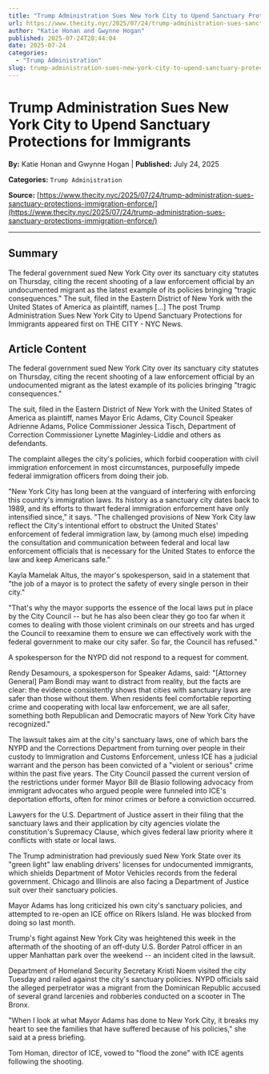 ```yaml
---
title: "Trump Administration Sues New York City to Upend Sanctuary Protections for Immigrants"
url: https://www.thecity.nyc/2025/07/24/trump-administration-sues-sanctuary-protections-immigration-enforce/
author: "Katie Honan and Gwynne Hogan"
published: 2025-07-24T20:44:04
date: 2025-07-24
categories:
  - "Trump Administration"
slug: trump-administration-sues-new-york-city-to-upend-sanctuary-protections-for-immigrants
---
```


# Trump Administration Sues New York City to Upend Sanctuary Protections for Immigrants

**By:** Katie Honan and Gwynne Hogan | **Published:** July 24, 2025

**Categories:** `Trump Administration`

**Source:** [https://www.thecity.nyc/2025/07/24/trump-administration-sues-sanctuary-protections-immigration-enforce/](https://www.thecity.nyc/2025/07/24/trump-administration-sues-sanctuary-protections-immigration-enforce/)

---

## Summary

The federal government sued New York City over its sanctuary city statutes on Thursday, citing the recent shooting of a law enforcement official by an undocumented migrant as the latest example of its policies bringing "tragic consequences."  The suit, filed in the Eastern District of New York with the United States of America as plaintiff, names [...]
The post Trump Administration Sues New York City to Upend Sanctuary Protections for Immigrants appeared first on THE CITY - NYC News.

## Article Content

The federal government sued New York City over its sanctuary city statutes on Thursday, citing the recent shooting of a law enforcement official by an undocumented migrant as the latest example of its policies bringing "tragic consequences."

The suit, filed in the Eastern District of New York with the United States of America as plaintiff, names Mayor Eric Adams, City Council Speaker Adrienne Adams, Police Commissioner Jessica Tisch, Department of Correction Commissioner Lynette Maginley-Liddie and others as defendants.

The complaint alleges the city's policies, which forbid cooperation with civil immigration enforcement in most circumstances, purposefully impede federal immigration officers from doing their job.

"New York City has long been at the vanguard of interfering with enforcing this country's immigration laws. Its history as a sanctuary city dates back to 1989, and its efforts to thwart federal immigration enforcement have only intensified since," it says. "The challenged provisions of New York City law reflect the City's intentional effort to obstruct the United States' enforcement of federal immigration law, by (among much else) impeding the consultation and communication between federal and local law enforcement officials that is necessary for the United States to enforce the law and keep Americans safe."

Kayla Mamelak Altus, the mayor's spokesperson, said in a statement that "the job of a mayor is to protect the safety of every single person in their city."

"That's why the mayor supports the essence of the local laws put in place by the City Council -- but he has also been clear they go too far when it comes to dealing with those violent criminals on our streets and has urged the Council to reexamine them to ensure we can effectively work with the federal government to make our city safer. So far, the Council has refused."

A spokesperson for the NYPD did not respond to a request for comment.

Rendy Desamours, a spokesperson for Speaker Adams, said: "[Attorney General] Pam Bondi may want to distract from reality, but the facts are clear: the evidence consistently shows that cities with sanctuary laws are safer than those without them. When residents feel comfortable reporting crime and cooperating with local law enforcement, we are all safer, something both Republican and Democratic mayors of New York City have recognized."

The lawsuit takes aim at the city's sanctuary laws, one of which bars the NYPD and the Corrections Department from turning over people in their custody to Immigration and Customs Enforcement, unless ICE has a judicial warrant and the person has been convicted of a "violent or serious" crime within the past five years. The City Council passed the current version of the restrictions under former Mayor Bill de Blasio following advocacy from immigrant advocates who argued people were funneled into ICE's deportation efforts, often for minor crimes or before a conviction occurred.

Lawyers for the U.S. Department of Justice assert in their filing that the sanctuary laws and their application by city agencies violate the constitution's Supremacy Clause, which gives federal law priority where it conflicts with state or local laws.

The Trump administration had previously sued New York State over its "green light" law enabling drivers' licenses for undocumented immigrants, which shields Department of Motor Vehicles records from the federal government. Chicago and Illinois are also facing a Department of Justice suit over their sanctuary policies.

Mayor Adams has long criticized his own city's sanctuary policies, and attempted to re-open an ICE office on Rikers Island. He was blocked from doing so last month.

Trump's fight against New York City was heightened this week in the aftermath of the shooting of an off-duty U.S. Border Patrol officer in an upper Manhattan park over the weekend -- an incident cited in the lawsuit.

Department of Homeland Security Secretary Kristi Noem visited the city Tuesday and railed against the city's sanctuary policies. NYPD officials said the alleged perpetrator was a migrant from the Dominican Republic accused of several grand larcenies and robberies conducted on a scooter in The Bronx.

"When I look at what Mayor Adams has done to New York City, it breaks my heart to see the families that have suffered because of his policies," she said at a press briefing.

Tom Homan, director of ICE, vowed to "flood the zone" with ICE agents following the shooting.
